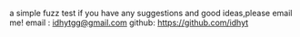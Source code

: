 a simple fuzz test
if you have any suggestions and good ideas,please email me!
email : idhytgg@gmail.com
github: https://github.com/idhyt